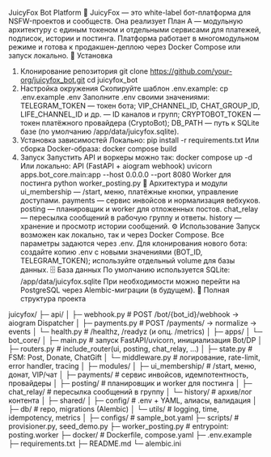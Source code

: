 JuicyFox Bot Platform 🦊
JuicyFox — это white-label бот-платформа для NSFW-проектов и сообществ.
Она реализует План A — модульную архитектуру с единым токеном и отдельными сервисами для платежей, подписок, истории и постинга.
Платформа работает в многомодульном режиме и готова к продакшен-деплою через Docker Compose или запуск локально.
🚀 Установка
1. Клонирование репозитория
git clone https://github.com/your-org/juicyfox_bot.git
cd juicyfox_bot
2. Настройка окружения
Скопируйте шаблон .env.example:
cp .env.example .env
Заполните .env своими значениями:
TELEGRAM_TOKEN — токен бота;
VIP_CHANNEL_ID, CHAT_GROUP_ID, LIFE_CHANNEL_ID и др. — ID каналов и групп;
CRYPTOBOT_TOKEN — токен платёжного провайдера (CryptoBot);
DB_PATH — путь к SQLite базе (по умолчанию /app/data/juicyfox.sqlite).
3. Установка зависимостей
Локально:
pip install -r requirements.txt
Или сборка Docker-образа:
docker compose build
4. Запуск
Запустить API и воркеры можно так:
docker compose up -d
Или локально:
API (FastAPI + aiogram webhook)
uvicorn apps.bot_core.main:app --host 0.0.0.0 --port 8080
Worker для постинга
python worker_posting.py
🧩 Архитектура и модули
ui_membership — /start, меню, платёжные кнопки, управление доступами.
payments — сервис инвойсов и нормализация вебхуков.
posting — планировщик и worker для отложенных постов.
chat_relay — пересылка сообщений в рабочую группу и ответы.
history — хранение и просмотр истории сообщений.
⚙️ Использование
Запуск возможен как локально, так и через Docker Compose.
Все параметры задаются через .env.
Для клонирования нового бота:
создайте копию .env с новыми значениями (BOT_ID, TELEGRAM_TOKEN);
используйте отдельный volume для базы данных.
🗄️ База данных
По умолчанию используется SQLite:
/app/data/juicyfox.sqlite
При необходимости можно перейти на PostgreSQL через Alembic-миграции (в будущем).
📂 Полная структура проекта


juicyfox/
├─ api/
│  ├─ webhook.py           # POST /bot/{bot_id}/webhook → aiogram Dispatcher
│  ├─ payments.py          # POST /payments/<provider> → normalize → events
│  └─ health.py            # /healthz, /readyz (и опц. /metrics)
│
├─ apps/
│  └─ bot_core/
│      ├─ main.py          # запуск FastAPI/uvicorn, инициализация Bot/DP
│      ├─ routers.py       # include_router(ui, posting, chat_relay, …)
│      ├─ state.py         # FSM: Post, Donate, ChatGift
│      └─ middleware.py    # логирование, rate-limit, error handler, tracing
│
├─ modules/
│  ├─ ui_membership/       # /start, меню, донат, VIP/чат
│  ├─ payments/            # сервис инвойсов, идемпотентность, провайдеры
│  ├─ posting/             # планировщик и worker для постинга
│  ├─ chat_relay/          # пересылка сообщений в группу
│  └─ history/             # архив/лог контента
│
├─ shared/
│  ├─ config/              # .env + YAML, алиасы, валидация
│  ├─ db/                  # repo, migrations (Alembic)
│  └─ utils/               # logging, time, idempotency, metrics
│
├─ configs/                # sample_bot.yaml
├─ scripts/                # provisioner.py, seed_demo.py
├─ worker_posting.py       # entrypoint: posting.worker
├─ docker/                 # Dockerfile, compose.yaml
├─ .env.example
├─ requirements.txt
├─ README.md
└─ alembic.ini

